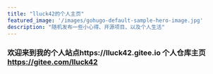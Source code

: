 ```yaml
---
title: "lluck42的个人主页"
featured_image: '/images/gohugo-default-sample-hero-image.jpg'
description: "随机发布一些小心得、开源项目、以及个人生活"
---
```


### 欢迎来到我的个人站点https://lluck42.gitee.io 个人仓库主页 https://gitee.com/lluck42
